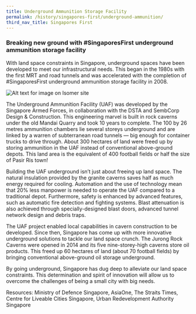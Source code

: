 ```yaml
---
title: Underground Ammunition Storage Facility
permalink: /history/singapores-first/underground-ammunition/
third_nav_title: Singapores First
---
```

### Breaking new ground with #SingaporesFirst underground ammunition storage facility

With land space constraints in Singapore, underground spaces have been developed to meet our infrastructural needs. This began in the 1980s with the first MRT and road tunnels and was accelerated with the completion of #SingaporesFirst underground ammunition storage facility in 2008.


![Alt text for image on Isomer site](/images/undergroundammunition.jpeg)

The Underground Ammunition Facility (UAF) was developed by the Singapore Armed Forces, in collaboration with the DSTA and SembCorp Design & Construction. This engineering marvel is built in rock caverns under the old Mandai Quarry and took 10 years to complete. The 100 by 26 metres ammunition chambers lie several storeys underground and are linked by a warren of subterranean road tunnels — big enough for container trucks to drive through. About 300 hectares of land were freed up by storing ammunition in the UAF instead of conventional above-ground depots. This land area is the equivalent of 400 football fields or half the size of Pasir Ris town!

Building the UAF underground isn’t just about freeing up land space. The natural insulation provided by the granite caverns saves half as much energy required for cooling. Automation and the use of technology mean that 20% less manpower is needed to operate the UAF compared to a traditional depot. Furthermore, safety is enhanced by advanced features, such as automatic fire detection and fighting systems. Blast attenuation is also achieved through specially-designed blast doors, advanced tunnel network design and debris traps.

The UAF project enabled local capabilities in cavern construction to be developed. Since then, Singapore has come up with more innovative underground solutions to tackle our land space crunch. The Jurong Rock Caverns were opened in 2014 and its five nine-storey-high caverns store oil products. This freed up 60 hectares of land (about 70 football fields) by bringing conventional above-ground oil storage underground.

By going underground, Singapore has dug deep to alleviate our land space constraints. This determination and spirit of innovation will allow us to overcome the challenges of being a small city with big needs.

Resources: Ministry of Defence Singapore, AsiaOne, The Straits Times, Centre for Liveable Cities Singapore, Urban Redevelopment Authority Singapore